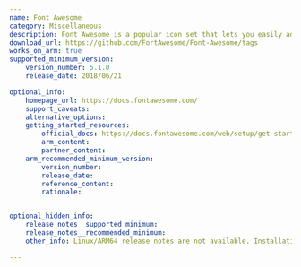```yaml
---
name: Font Awesome
category: Miscellaneous
description: Font Awesome is a popular icon set that lets you easily add and customize icons with CSS. It offers a wide range of icons that can be quickly integrated into websites, making design and development more flexible and straightforward.
download_url: https://github.com/FortAwesome/Font-Awesome/tags
works_on_arm: true
supported_minimum_version:
    version_number: 5.1.0
    release_date: 2018/06/21

optional_info:
    homepage_url: https://docs.fontawesome.com/
    support_caveats:
    alternative_options:
    getting_started_resources:
        official_docs: https://docs.fontawesome.com/web/setup/get-started
        arm_content:
        partner_content:
    arm_recommended_minimum_version:
        version_number:
        release_date:
        reference_content:
        rationale:


optional_hidden_info:
    release_notes__supported_minimum:
    release_notes__recommended_minimum:
    other_info: Linux/ARM64 release notes are not available. Installation and testing are done via the [tar archive](https://github.com/FortAwesome/Font-Awesome/releases/tag/5.1.0).

---
```

